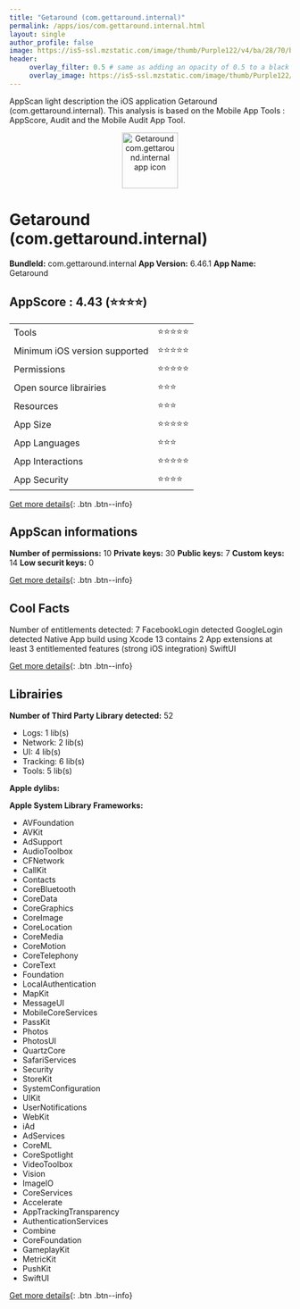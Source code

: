 ```yaml
---
title: "Getaround (com.gettaround.internal)"
permalink: /apps/ios/com.gettaround.internal.html
layout: single
author_profile: false
image: https://is5-ssl.mzstatic.com/image/thumb/Purple122/v4/ba/28/70/ba28706c-9e01-b97b-2cee-b737f1311548/GetaroundAppIcon-1x_U007emarketing-0-5-0-85-220.png/512x512bb.jpg
header: 
     overlay_filter: 0.5 # same as adding an opacity of 0.5 to a black background
     overlay_image: https://is5-ssl.mzstatic.com/image/thumb/Purple122/v4/ba/28/70/ba28706c-9e01-b97b-2cee-b737f1311548/GetaroundAppIcon-1x_U007emarketing-0-5-0-85-220.png/512x512bb.jpg
---
```

AppScan light description the iOS application Getaround (com.gettaround.internal). This analysis is based on the Mobile App Tools : AppScore, Audit and the Mobile Audit App Tool.

  
  
<div style="text-align: center;"><img src="https://is5-ssl.mzstatic.com/image/thumb/Purple122/v4/ba/28/70/ba28706c-9e01-b97b-2cee-b737f1311548/GetaroundAppIcon-1x_U007emarketing-0-5-0-85-220.png/512x512bb.jpg" width="100" height="100" alt="Getaround com.gettaround.internal app icon"></div>  
  
# Getaround (com.gettaround.internal)

**BundleId:** com.gettaround.internal
**App Version:** 6.46.1
**App Name:** Getaround


## AppScore : 4.43 (⭐️⭐️⭐️⭐️) 

<table>
<tr><td> Tools </td><td> ⭐️⭐️⭐️⭐️⭐️ </td></tr>
<tr><td> Minimum iOS version supported </td><td> ⭐️⭐️⭐️⭐️⭐️ </td></tr>
<tr><td> Permissions </td><td> ⭐️⭐️⭐️⭐️⭐️ </td></tr>
<tr><td> Open source librairies </td><td> ⭐️⭐️⭐️ </td></tr>
<tr><td> Resources </td><td> ⭐️⭐️⭐️ </td></tr>
<tr><td> App Size </td><td> ⭐️⭐️⭐️⭐️⭐️ </td></tr>
<tr><td> App Languages </td><td> ⭐️⭐️⭐️ </td></tr>
<tr><td> App Interactions </td><td> ⭐️⭐️⭐️⭐️⭐️ </td></tr>
<tr><td> App Security </td><td> ⭐️⭐️⭐️⭐️ </td></tr>
</table>

[Get more details](/pricing.html){: .btn .btn--info}  
  
## AppScan informations 

**Number of permissions:** 10
**Private keys:** 30
**Public keys:** 7
**Custom keys:** 14
**Low securit keys:** 0
  
[Get more details](/pricing.html){: .btn .btn--info}

## Cool Facts

Number of entitlements detected: 7
FacebookLogin detected
GoogleLogin detected
Native App
build using Xcode 13
contains 2 App extensions
at least 3 entitlemented features (strong iOS integration)
SwiftUI
  
[Get more details](/pricing.html){: .btn .btn--info}

## Librairies 
**Number of Third Party Library detected:** 52
- Logs: 1 lib(s)
- Network: 2 lib(s)
- UI: 4 lib(s)
- Tracking: 6 lib(s)
- Tools: 5 lib(s)

**Apple dylibs:**


**Apple System Library Frameworks:**
- AVFoundation
- AVKit
- AdSupport
- AudioToolbox
- CFNetwork
- CallKit
- Contacts
- CoreBluetooth
- CoreData
- CoreGraphics
- CoreImage
- CoreLocation
- CoreMedia
- CoreMotion
- CoreTelephony
- CoreText
- Foundation
- LocalAuthentication
- MapKit
- MessageUI
- MobileCoreServices
- PassKit
- Photos
- PhotosUI
- QuartzCore
- SafariServices
- Security
- StoreKit
- SystemConfiguration
- UIKit
- UserNotifications
- WebKit
- iAd
- AdServices
- CoreML
- CoreSpotlight
- VideoToolbox
- Vision
- ImageIO
- CoreServices
- Accelerate
- AppTrackingTransparency
- AuthenticationServices
- Combine
- CoreFoundation
- GameplayKit
- MetricKit
- PushKit
- SwiftUI


  
[Get more details](/pricing.html){: .btn .btn--info}

